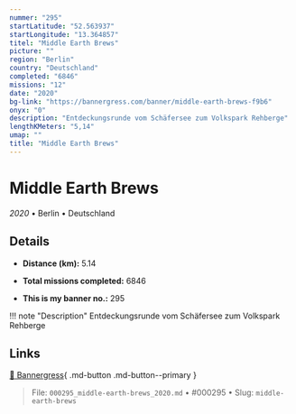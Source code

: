 ```yaml
---
nummer: "295"
startLatitude: "52.563937"
startLongitude: "13.364857"
titel: "Middle Earth Brews"
picture: ""
region: "Berlin"
country: "Deutschland"
completed: "6846"
missions: "12"
date: "2020"
bg-link: "https://bannergress.com/banner/middle-earth-brews-f9b6"
onyx: "0"
description: "Entdeckungsrunde vom Schäfersee zum Volkspark Rehberge"
lengthKMeters: "5,14"
umap: ""
title: "Middle Earth Brews"
---
```

# Middle Earth Brews

*2020* • Berlin • Deutschland



## Details
- **Distance (km):** 5.14

- **Total missions completed:** 6846
- **This is my banner no.:** 295


!!! note "Description"
    Entdeckungsrunde vom Schäfersee zum Volkspark Rehberge



## Links
[🔗 Bannergress](https://bannergress.com/banner/middle-earth-brews-f9b6){ .md-button .md-button--primary }



> File: `000295_middle-earth-brews_2020.md` • #000295 • Slug: `middle-earth-brews`
